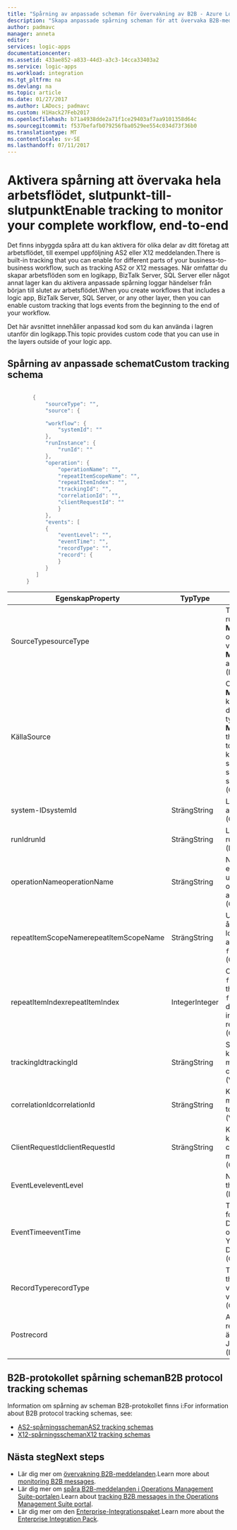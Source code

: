 ```yaml
---
title: "Spårning av anpassade scheman för övervakning av B2B - Azure Logic Apps | Microsoft Docs"
description: "Skapa anpassade spårning scheman för att övervaka B2B-meddelanden från transaktioner i ditt Azure-konto för integrering."
author: padmavc
manager: anneta
editor: 
services: logic-apps
documentationcenter: 
ms.assetid: 433ae852-a833-44d3-a3c3-14cca33403a2
ms.service: logic-apps
ms.workload: integration
ms.tgt_pltfrm: na
ms.devlang: na
ms.topic: article
ms.date: 01/27/2017
ms.author: LADocs; padmavc
ms.custom: H1Hack27Feb2017
ms.openlocfilehash: b71a4938dde2a71f1ce29403af7aa9101358d64c
ms.sourcegitcommit: f537befafb079256fba0529ee554c034d73f36b0
ms.translationtype: MT
ms.contentlocale: sv-SE
ms.lasthandoff: 07/11/2017
---
```

# <a name="enable-tracking-to-monitor-your-complete-workflow-end-to-end"></a><span data-ttu-id="dd40f-103">Aktivera spårning att övervaka hela arbetsflödet, slutpunkt-till-slutpunkt</span><span class="sxs-lookup"><span data-stu-id="dd40f-103">Enable tracking to monitor your complete workflow, end-to-end</span></span>
<span data-ttu-id="dd40f-104">Det finns inbyggda spåra att du kan aktivera för olika delar av ditt företag att arbetsflödet, till exempel uppföljning AS2 eller X12 meddelanden.</span><span class="sxs-lookup"><span data-stu-id="dd40f-104">There is built-in tracking that you can enable for different parts of your business-to-business workflow, such as tracking AS2 or X12 messages.</span></span> <span data-ttu-id="dd40f-105">När omfattar du skapar arbetsflöden som en logikapp, BizTalk Server, SQL Server eller något annat lager kan du aktivera anpassade spårning loggar händelser från början till slutet av arbetsflödet.</span><span class="sxs-lookup"><span data-stu-id="dd40f-105">When you create workflows that includes a logic app, BizTalk Server, SQL Server, or any other layer, then you can enable custom tracking that logs events from the beginning to the end of your workflow.</span></span> 

<span data-ttu-id="dd40f-106">Det här avsnittet innehåller anpassad kod som du kan använda i lagren utanför din logikapp.</span><span class="sxs-lookup"><span data-stu-id="dd40f-106">This topic provides custom code that you can use in the layers outside of your logic app.</span></span> 

## <a name="custom-tracking-schema"></a><span data-ttu-id="dd40f-107">Spårning av anpassade schemat</span><span class="sxs-lookup"><span data-stu-id="dd40f-107">Custom tracking schema</span></span>
````java

        {
            "sourceType": "",
            "source": {

            "workflow": {
                "systemId": ""
            },
            "runInstance": {
                "runId": ""
            },
            "operation": {
                "operationName": "",
                "repeatItemScopeName": "",
                "repeatItemIndex": "",
                "trackingId": "",
                "correlationId": "",
                "clientRequestId": ""
                }
            },
            "events": [
            {
                "eventLevel": "",
                "eventTime": "",
                "recordType": "",
                "record": {                
                }
            }
         ]
      }

````

| <span data-ttu-id="dd40f-108">Egenskap</span><span class="sxs-lookup"><span data-stu-id="dd40f-108">Property</span></span> | <span data-ttu-id="dd40f-109">Typ</span><span class="sxs-lookup"><span data-stu-id="dd40f-109">Type</span></span> | <span data-ttu-id="dd40f-110">Beskrivning</span><span class="sxs-lookup"><span data-stu-id="dd40f-110">Description</span></span> |
| --- | --- | --- |
| <span data-ttu-id="dd40f-111">SourceType</span><span class="sxs-lookup"><span data-stu-id="dd40f-111">sourceType</span></span> |   | <span data-ttu-id="dd40f-112">Typ av kör källan.</span><span class="sxs-lookup"><span data-stu-id="dd40f-112">Type of the run source.</span></span> <span data-ttu-id="dd40f-113">Tillåtna värden är **Microsoft.Logic/workflows** och **anpassade**.</span><span class="sxs-lookup"><span data-stu-id="dd40f-113">Allowed values are **Microsoft.Logic/workflows** and **custom**.</span></span> <span data-ttu-id="dd40f-114">(Obligatoriskt)</span><span class="sxs-lookup"><span data-stu-id="dd40f-114">(Mandatory)</span></span> |
| <span data-ttu-id="dd40f-115">Källa</span><span class="sxs-lookup"><span data-stu-id="dd40f-115">Source</span></span> |   | <span data-ttu-id="dd40f-116">Om källtypen är **Microsoft.Logic/workflows**, källinformation måste följa det här schemat.</span><span class="sxs-lookup"><span data-stu-id="dd40f-116">If the source type is **Microsoft.Logic/workflows**, the source information needs to follow this schema.</span></span> <span data-ttu-id="dd40f-117">Om källtypen är **anpassade**, schemat är en JToken.</span><span class="sxs-lookup"><span data-stu-id="dd40f-117">If the source type is **custom**, the schema is a JToken.</span></span> <span data-ttu-id="dd40f-118">(Obligatoriskt)</span><span class="sxs-lookup"><span data-stu-id="dd40f-118">(Mandatory)</span></span> |
| <span data-ttu-id="dd40f-119">system-ID</span><span class="sxs-lookup"><span data-stu-id="dd40f-119">systemId</span></span> | <span data-ttu-id="dd40f-120">Sträng</span><span class="sxs-lookup"><span data-stu-id="dd40f-120">String</span></span> | <span data-ttu-id="dd40f-121">Logik app system-ID.</span><span class="sxs-lookup"><span data-stu-id="dd40f-121">Logic app system ID.</span></span> <span data-ttu-id="dd40f-122">(Obligatoriskt)</span><span class="sxs-lookup"><span data-stu-id="dd40f-122">(Mandatory)</span></span> |
| <span data-ttu-id="dd40f-123">runId</span><span class="sxs-lookup"><span data-stu-id="dd40f-123">runId</span></span> | <span data-ttu-id="dd40f-124">Sträng</span><span class="sxs-lookup"><span data-stu-id="dd40f-124">String</span></span> | <span data-ttu-id="dd40f-125">Logikapp kör ID.</span><span class="sxs-lookup"><span data-stu-id="dd40f-125">Logic app run ID.</span></span> <span data-ttu-id="dd40f-126">(Obligatoriskt)</span><span class="sxs-lookup"><span data-stu-id="dd40f-126">(Mandatory)</span></span> |
| <span data-ttu-id="dd40f-127">operationName</span><span class="sxs-lookup"><span data-stu-id="dd40f-127">operationName</span></span> | <span data-ttu-id="dd40f-128">Sträng</span><span class="sxs-lookup"><span data-stu-id="dd40f-128">String</span></span> | <span data-ttu-id="dd40f-129">Namnet på åtgärden (till exempel åtgärd eller utlösare).</span><span class="sxs-lookup"><span data-stu-id="dd40f-129">Name of the operation (for example, action or trigger).</span></span> <span data-ttu-id="dd40f-130">(Obligatoriskt)</span><span class="sxs-lookup"><span data-stu-id="dd40f-130">(Mandatory)</span></span> |
| <span data-ttu-id="dd40f-131">repeatItemScopeName</span><span class="sxs-lookup"><span data-stu-id="dd40f-131">repeatItemScopeName</span></span> | <span data-ttu-id="dd40f-132">Sträng</span><span class="sxs-lookup"><span data-stu-id="dd40f-132">String</span></span> | <span data-ttu-id="dd40f-133">Upprepa objektnamnet om åtgärden i en `foreach` / `until` loop.</span><span class="sxs-lookup"><span data-stu-id="dd40f-133">Repeat item name if the action is inside a `foreach`/`until` loop.</span></span> <span data-ttu-id="dd40f-134">(Obligatoriskt)</span><span class="sxs-lookup"><span data-stu-id="dd40f-134">(Mandatory)</span></span> |
| <span data-ttu-id="dd40f-135">repeatItemIndex</span><span class="sxs-lookup"><span data-stu-id="dd40f-135">repeatItemIndex</span></span> | <span data-ttu-id="dd40f-136">Integer</span><span class="sxs-lookup"><span data-stu-id="dd40f-136">Integer</span></span> | <span data-ttu-id="dd40f-137">Om instruktionen är inuti en `foreach` / `until` loop.</span><span class="sxs-lookup"><span data-stu-id="dd40f-137">Whether the action is inside a `foreach`/`until` loop.</span></span> <span data-ttu-id="dd40f-138">Anger det upprepade objekt indexet.</span><span class="sxs-lookup"><span data-stu-id="dd40f-138">Indicates the repeated item index.</span></span> <span data-ttu-id="dd40f-139">(Obligatoriskt)</span><span class="sxs-lookup"><span data-stu-id="dd40f-139">(Mandatory)</span></span> |
| <span data-ttu-id="dd40f-140">trackingId</span><span class="sxs-lookup"><span data-stu-id="dd40f-140">trackingId</span></span> | <span data-ttu-id="dd40f-141">Sträng</span><span class="sxs-lookup"><span data-stu-id="dd40f-141">String</span></span> | <span data-ttu-id="dd40f-142">Spårnings-ID för att korrelera meddelanden.</span><span class="sxs-lookup"><span data-stu-id="dd40f-142">Tracking ID, to correlate the messages.</span></span> <span data-ttu-id="dd40f-143">(Valfritt)</span><span class="sxs-lookup"><span data-stu-id="dd40f-143">(Optional)</span></span> |
| <span data-ttu-id="dd40f-144">correlationId</span><span class="sxs-lookup"><span data-stu-id="dd40f-144">correlationId</span></span> | <span data-ttu-id="dd40f-145">Sträng</span><span class="sxs-lookup"><span data-stu-id="dd40f-145">String</span></span> | <span data-ttu-id="dd40f-146">Korrelations-ID, att korrelera meddelanden.</span><span class="sxs-lookup"><span data-stu-id="dd40f-146">Correlation ID, to correlate the messages.</span></span> <span data-ttu-id="dd40f-147">(Valfritt)</span><span class="sxs-lookup"><span data-stu-id="dd40f-147">(Optional)</span></span> |
| <span data-ttu-id="dd40f-148">ClientRequestId</span><span class="sxs-lookup"><span data-stu-id="dd40f-148">clientRequestId</span></span> | <span data-ttu-id="dd40f-149">Sträng</span><span class="sxs-lookup"><span data-stu-id="dd40f-149">String</span></span> | <span data-ttu-id="dd40f-150">Klienten kan fylla i den för att korrelera meddelanden.</span><span class="sxs-lookup"><span data-stu-id="dd40f-150">Client can populate it to correlate messages.</span></span> <span data-ttu-id="dd40f-151">(Valfritt)</span><span class="sxs-lookup"><span data-stu-id="dd40f-151">(Optional)</span></span> |
| <span data-ttu-id="dd40f-152">EventLevel</span><span class="sxs-lookup"><span data-stu-id="dd40f-152">eventLevel</span></span> |   | <span data-ttu-id="dd40f-153">Nivå av händelsen.</span><span class="sxs-lookup"><span data-stu-id="dd40f-153">Level of the event.</span></span> <span data-ttu-id="dd40f-154">(Obligatoriskt)</span><span class="sxs-lookup"><span data-stu-id="dd40f-154">(Mandatory)</span></span> |
| <span data-ttu-id="dd40f-155">EventTime</span><span class="sxs-lookup"><span data-stu-id="dd40f-155">eventTime</span></span> |   | <span data-ttu-id="dd40f-156">Tid för händelse, i UTC-format åååå-MM-DDTHH:MM:SS.00000Z.</span><span class="sxs-lookup"><span data-stu-id="dd40f-156">Time of the event, in UTC format YYYY-MM-DDTHH:MM:SS.00000Z.</span></span> <span data-ttu-id="dd40f-157">(Obligatoriskt)</span><span class="sxs-lookup"><span data-stu-id="dd40f-157">(Mandatory)</span></span> |
| <span data-ttu-id="dd40f-158">RecordType</span><span class="sxs-lookup"><span data-stu-id="dd40f-158">recordType</span></span> |   | <span data-ttu-id="dd40f-159">Typ av post spåra.</span><span class="sxs-lookup"><span data-stu-id="dd40f-159">Type of the track record.</span></span> <span data-ttu-id="dd40f-160">Tillåtna värde är **anpassade**.</span><span class="sxs-lookup"><span data-stu-id="dd40f-160">Allowed value is **custom**.</span></span> <span data-ttu-id="dd40f-161">(Obligatoriskt)</span><span class="sxs-lookup"><span data-stu-id="dd40f-161">(Mandatory)</span></span> |
| <span data-ttu-id="dd40f-162">Post</span><span class="sxs-lookup"><span data-stu-id="dd40f-162">record</span></span> |   | <span data-ttu-id="dd40f-163">Anpassad posttyp.</span><span class="sxs-lookup"><span data-stu-id="dd40f-163">Custom record type.</span></span> <span data-ttu-id="dd40f-164">Tillåtna format är JToken.</span><span class="sxs-lookup"><span data-stu-id="dd40f-164">Allowed format is JToken.</span></span> <span data-ttu-id="dd40f-165">(Obligatoriskt)</span><span class="sxs-lookup"><span data-stu-id="dd40f-165">(Mandatory)</span></span> |

## <a name="b2b-protocol-tracking-schemas"></a><span data-ttu-id="dd40f-166">B2B-protokollet spårning scheman</span><span class="sxs-lookup"><span data-stu-id="dd40f-166">B2B protocol tracking schemas</span></span>
<span data-ttu-id="dd40f-167">Information om spårning av scheman B2B-protokollet finns i:</span><span class="sxs-lookup"><span data-stu-id="dd40f-167">For information about B2B protocol tracking schemas, see:</span></span>
* [<span data-ttu-id="dd40f-168">AS2-spårningsscheman</span><span class="sxs-lookup"><span data-stu-id="dd40f-168">AS2 tracking schemas</span></span>](../logic-apps/logic-apps-track-integration-account-as2-tracking-schemas.md)   
* [<span data-ttu-id="dd40f-169">X12-spårningsscheman</span><span class="sxs-lookup"><span data-stu-id="dd40f-169">X12 tracking schemas</span></span>](logic-apps-track-integration-account-x12-tracking-schema.md)

## <a name="next-steps"></a><span data-ttu-id="dd40f-170">Nästa steg</span><span class="sxs-lookup"><span data-stu-id="dd40f-170">Next steps</span></span>
* <span data-ttu-id="dd40f-171">Lär dig mer om [övervakning B2B-meddelanden](logic-apps-monitor-b2b-message.md).</span><span class="sxs-lookup"><span data-stu-id="dd40f-171">Learn more about [monitoring B2B messages](logic-apps-monitor-b2b-message.md).</span></span>   
* <span data-ttu-id="dd40f-172">Lär dig mer om [spåra B2B-meddelanden i Operations Management Suite-portalen](../logic-apps/logic-apps-track-b2b-messages-omsportal.md).</span><span class="sxs-lookup"><span data-stu-id="dd40f-172">Learn about [tracking B2B messages in the Operations Management Suite portal](../logic-apps/logic-apps-track-b2b-messages-omsportal.md).</span></span>
* <span data-ttu-id="dd40f-173">Lär dig mer om den [Enterprise-Integrationspaket](../logic-apps/logic-apps-enterprise-integration-overview.md).</span><span class="sxs-lookup"><span data-stu-id="dd40f-173">Learn more about the [Enterprise Integration Pack](../logic-apps/logic-apps-enterprise-integration-overview.md).</span></span>
